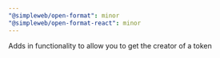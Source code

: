 ```yaml
---
"@simpleweb/open-format": minor
"@simpleweb/open-format-react": minor
---
```


Adds in functionality to allow you to get the creator of a token
